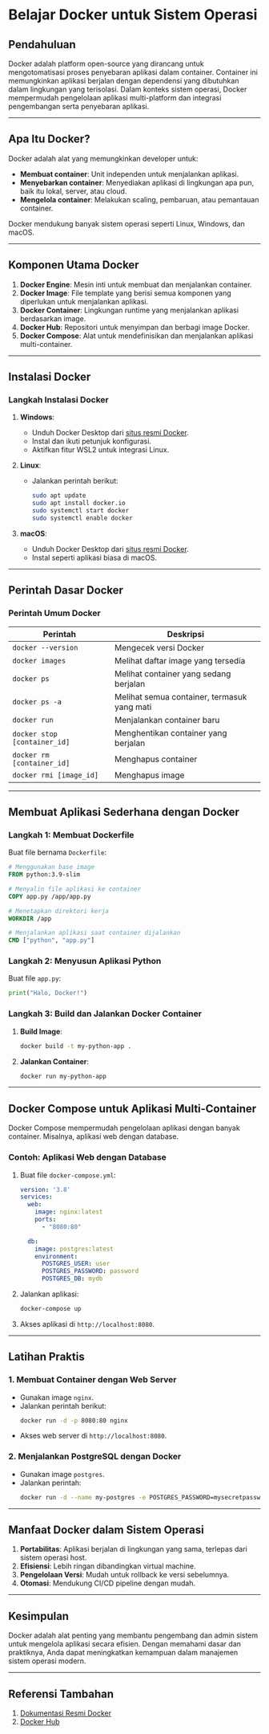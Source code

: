 # Belajar Docker untuk Sistem Operasi

## Pendahuluan
Docker adalah platform open-source yang dirancang untuk mengotomatisasi proses penyebaran aplikasi dalam container. Container ini memungkinkan aplikasi berjalan dengan dependensi yang dibutuhkan dalam lingkungan yang terisolasi. Dalam konteks sistem operasi, Docker mempermudah pengelolaan aplikasi multi-platform dan integrasi pengembangan serta penyebaran aplikasi.

---

## Apa Itu Docker?
Docker adalah alat yang memungkinkan developer untuk:

- **Membuat container**: Unit independen untuk menjalankan aplikasi.
- **Menyebarkan container**: Menyediakan aplikasi di lingkungan apa pun, baik itu lokal, server, atau cloud.
- **Mengelola container**: Melakukan scaling, pembaruan, atau pemantauan container.

Docker mendukung banyak sistem operasi seperti Linux, Windows, dan macOS.

---

## Komponen Utama Docker

1. **Docker Engine**: Mesin inti untuk membuat dan menjalankan container.
2. **Docker Image**: File template yang berisi semua komponen yang diperlukan untuk menjalankan aplikasi.
3. **Docker Container**: Lingkungan runtime yang menjalankan aplikasi berdasarkan image.
4. **Docker Hub**: Repositori untuk menyimpan dan berbagi image Docker.
5. **Docker Compose**: Alat untuk mendefinisikan dan menjalankan aplikasi multi-container.

---

## Instalasi Docker

### Langkah Instalasi Docker
1. **Windows**:
   - Unduh Docker Desktop dari [situs resmi Docker](https://www.docker.com/products/docker-desktop).
   - Instal dan ikuti petunjuk konfigurasi.
   - Aktifkan fitur WSL2 untuk integrasi Linux.

2. **Linux**:
   - Jalankan perintah berikut:
     ```bash
     sudo apt update
     sudo apt install docker.io
     sudo systemctl start docker
     sudo systemctl enable docker
     ```

3. **macOS**:
   - Unduh Docker Desktop dari [situs resmi Docker](https://www.docker.com/products/docker-desktop).
   - Instal seperti aplikasi biasa di macOS.

---

## Perintah Dasar Docker

### Perintah Umum Docker
| Perintah                          | Deskripsi                                    |
|-----------------------------------|----------------------------------------------|
| `docker --version`                | Mengecek versi Docker                        |
| `docker images`                   | Melihat daftar image yang tersedia           |
| `docker ps`                       | Melihat container yang sedang berjalan       |
| `docker ps -a`                    | Melihat semua container, termasuk yang mati  |
| `docker run`                      | Menjalankan container baru                  |
| `docker stop [container_id]`      | Menghentikan container yang berjalan         |
| `docker rm [container_id]`        | Menghapus container                         |
| `docker rmi [image_id]`           | Menghapus image                              |

---

## Membuat Aplikasi Sederhana dengan Docker

### Langkah 1: Membuat Dockerfile
Buat file bernama `Dockerfile`:
```dockerfile
# Menggunakan base image
FROM python:3.9-slim

# Menyalin file aplikasi ke container
COPY app.py /app/app.py

# Menetapkan direktori kerja
WORKDIR /app

# Menjalankan aplikasi saat container dijalankan
CMD ["python", "app.py"]
```

### Langkah 2: Menyusun Aplikasi Python
Buat file `app.py`:
```python
print("Halo, Docker!")
```

### Langkah 3: Build dan Jalankan Docker Container
1. **Build Image**:
   ```bash
   docker build -t my-python-app .
   ```

2. **Jalankan Container**:
   ```bash
   docker run my-python-app
   ```

---

## Docker Compose untuk Aplikasi Multi-Container

Docker Compose mempermudah pengelolaan aplikasi dengan banyak container. Misalnya, aplikasi web dengan database.

### Contoh: Aplikasi Web dengan Database

1. Buat file `docker-compose.yml`:
   ```yaml
   version: '3.8'
   services:
     web:
       image: nginx:latest
       ports:
         - "8080:80"

     db:
       image: postgres:latest
       environment:
         POSTGRES_USER: user
         POSTGRES_PASSWORD: password
         POSTGRES_DB: mydb
   ```

2. Jalankan aplikasi:
   ```bash
   docker-compose up
   ```

3. Akses aplikasi di `http://localhost:8080`.

---

## Latihan Praktis

### 1. Membuat Container dengan Web Server
- Gunakan image `nginx`.
- Jalankan perintah berikut:
  ```bash
  docker run -d -p 8080:80 nginx
  ```
- Akses web server di `http://localhost:8080`.

### 2. Menjalankan PostgreSQL dengan Docker
- Gunakan image `postgres`.
- Jalankan perintah:
  ```bash
  docker run -d --name my-postgres -e POSTGRES_PASSWORD=mysecretpassword -p 5432:5432 postgres
  ```

---

## Manfaat Docker dalam Sistem Operasi
1. **Portabilitas**: Aplikasi berjalan di lingkungan yang sama, terlepas dari sistem operasi host.
2. **Efisiensi**: Lebih ringan dibandingkan virtual machine.
3. **Pengelolaan Versi**: Mudah untuk rollback ke versi sebelumnya.
4. **Otomasi**: Mendukung CI/CD pipeline dengan mudah.

---

## Kesimpulan
Docker adalah alat penting yang membantu pengembang dan admin sistem untuk mengelola aplikasi secara efisien. Dengan memahami dasar dan praktiknya, Anda dapat meningkatkan kemampuan dalam manajemen sistem operasi modern.

---

## Referensi Tambahan
1. [Dokumentasi Resmi Docker](https://docs.docker.com)
2. [Docker Hub](https://hub.docker.com)
